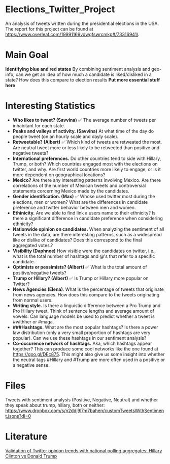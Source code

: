 # Elections_Twitter_Project
An analysis of tweets written during the presidential elections in the USA. The report for this project can be found at https://www.overleaf.com/19991169vdwgfswrcmkp#/73316941/.


# Main Goal
**Identifying blue and red states** By combining sentiment analysis and geo-info, can we get an idea of how much a candidate is liked/disliked in a state? How does this compare to election results 
**Put more essential stuff here** 

# Interesting Statistics 
- **Who likes to tweet? (Savvina)** ✅ The average number of tweets per inhabitant for each state.
- **Peaks and valleys of activity. (Savvina)** At what time of the day do people tweet (on an hourly scale and dayly scale). 
- **Retweetable? (Albert)** ✅ Which kind of tweets are retweated the most. Are neutral tweet more or less likely to be retweeted than positive and negative tweets?
- **International preferences.** Do other countries tend to side with Hillary, Trump, or both? Which countries engaged most with the elections on twitter, and why. Are first world countries more likely to engage, or is it more dependent on geographical locations?
- **Mexico?** Are there any interesting patterns involving Mexico. Are there correlations of the number of Mexican tweets and controversial statements corcerning Mexico made by the candidates. 
- **Gender identification. (Max)** ✅ Whose used twitter most during the elections, men or women? What are the differences in candidate preference and twitter behavior between men and women. 
- **Ethinicity.** Are we able to find link a users name to their ethnicity? Is there a significant difference in candidate preference when considering ethnicity? 
- **Nationwide opinion on candidates.** When analyzing the sentiment of all tweets in the data, are there interesting patterns, such as a widespread like or dislike of candidates? Does this correspond to the final aggregated votes.?
- **Visibility (Daphnee)** How visible were the candidates on twitter, i.e., what is the total number of hashtags and @'s that refer to a specific candidate. 
- **Optimists or pessimists? (Albert)** ✅  What is the total amount of positive/negative tweets?
- **Trump or Hillary? (Albert)** ✅  Is Trump or Hillary more popular on Twitter?
- **News Agencies (Elena)**. What is the percentage of tweets that originate from news agencies. How does this compare to the tweets originating from normal users. 
- **Writing style.** Is there a linguistic difference between a Pro Trump and Pro Hillary tweet. Think of sentence lengths and average amount of vowels. Can language models be used to predict whether a tweet is #withher or #maga.
- **###Hashtags.** What are the most popular hashtags? Is there a power law distribution (only a very small proportion of hashtags are very popular). Can we use these hashtags in our sentiment analysis?
- **Co-occurence network of hashtags.** Aka, which hashtags appear together? This can produce some cool networks like the one found at https://goo.gl/DEc875. This might also give us some insight into whether the neutral tags #Hillary and #Trump are more often used in a positive or a negative sense. 


# Files
Tweets with sentiment analysis (Positive, Negative, Neutral) and whether they speak about trump, hillary, both or neither: https://www.dropbox.com/s/n2ddj9l7m7bahen/customTweetsWithSentiment.jsons?dl=0



# Literature
[Validation of Twitter opinion trends with national polling aggregates: Hillary Clinton vs Donald Trump](https://goo.gl/FJD73s)
